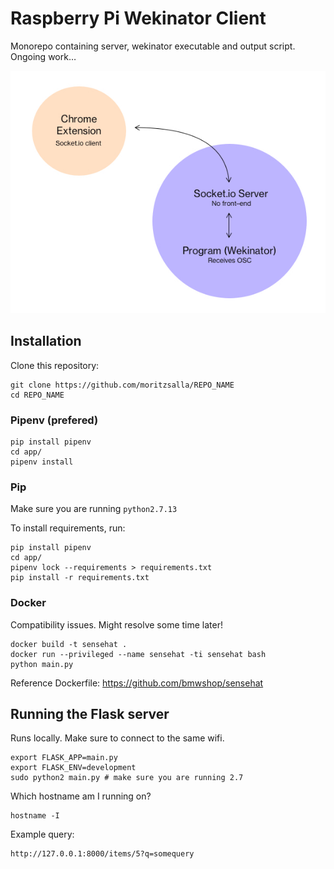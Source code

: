 # Raspberry Pi Wekinator Client

Monorepo containing server, wekinator executable and output script. Ongoing work…

![Image](./image.jpg)

## Installation

Clone this repository:

```
git clone https://github.com/moritzsalla/REPO_NAME
cd REPO_NAME
```

### Pipenv (prefered)

```
pip install pipenv
cd app/
pipenv install
```

### Pip

Make sure you are running `python2.7.13`

To install requirements, run:

```
pip install pipenv
cd app/
pipenv lock --requirements > requirements.txt
pip install -r requirements.txt
```

### Docker

Compatibility issues. Might resolve some time later!

```
docker build -t sensehat .
docker run --privileged --name sensehat -ti sensehat bash
python main.py
```

Reference Dockerfile: https://github.com/bmwshop/sensehat

## Running the Flask server

Runs locally. Make sure to connect to the same wifi.

```
export FLASK_APP=main.py
export FLASK_ENV=development
sudo python2 main.py # make sure you are running 2.7
```

Which hostname am I running on?

```
hostname -I
```

Example query:

```
http://127.0.0.1:8000/items/5?q=somequery
```
